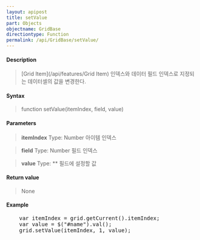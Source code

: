 ```yaml
---
layout: apipost
title: setValue
part: Objects
objectname: GridBase
directiontype: Function
permalink: /api/GridBase/setValue/
---
```



#### Description

> [Grid Item](/api/features/Grid Item) 인덱스와 데이터 필드 인덱스로 지정되는 데이터셀의 값을 변경한다.

#### Syntax

> function setValue(itemIndex, field, value)

#### Parameters

> **itemIndex**
> Type: Number
> 아이템 인덱스

> **field**
> Type: Number
> 필드 인덱스

> **value**
> Type: ** 
> 필드에 설정할 값

#### Return value

> None

#### Example

<pre class="prettyprint">
    var itemIndex = grid.getCurrent().itemIndex;
    var value = $("#name").val();
    grid.setValue(itemIndex, 1, value);

</pre>




